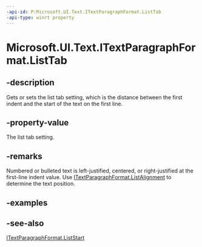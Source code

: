 ```yaml
---
-api-id: P:Microsoft.UI.Text.ITextParagraphFormat.ListTab
-api-type: winrt property
---
```


<!-- Property syntax
public float ListTab { get;  set; }
-->

# Microsoft.UI.Text.ITextParagraphFormat.ListTab

## -description
Gets or sets the list tab setting, which is the distance between the first indent and the start of the text on the first line.

## -property-value
The list tab setting.

## -remarks
Numbered or bulleted text is left-justified, centered, or right-justified at the first-line indent value. Use [ITextParagraphFormat.ListAlignment](itextparagraphformat_listalignment.md) to determine the text position.

## -examples

## -see-also
[ITextParagraphFormat.ListStart](itextparagraphformat_liststart.md)
